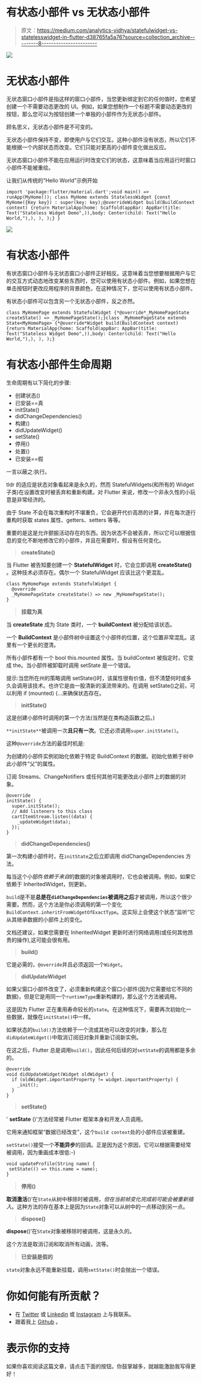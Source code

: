 # 有状态小部件 vs 无状态小部件

> 原文：<https://medium.com/analytics-vidhya/statefulwidget-vs-statelesswidget-in-flutter-d38765fa5a76?source=collection_archive---------8----------------------->

![](img/3a6242c637a9241522668c379e35730a.png)

# 无状态小部件

无状态窗口小部件是指这样的窗口小部件，当您更新绑定到它的任何值时，您希望创建一个不需要动态更改的 UI。例如，如果您想制作一个标题不需要动态更改的按钮，那么您可以为按钮创建一个单独的小部件作为无状态小部件。

顾名思义，无状态小部件是不可变的。

无状态小部件保持不变，即使用户与它们交互。这种小部件没有状态，所以它们不能根据一个内部状态而改变。它们只能对更高的小部件变化做出反应。

无状态窗口小部件不能在应用运行时改变它们的状态，这意味着当应用运行时窗口小部件不能被重绘。

让我们从传统的“Hello World”示例开始

```
import 'package:flutter/material.dart';void main() => runApp(MyHome()); class MyHome extends StatelessWidget {const MyHome({Key key}) : super(key: key);@overrideWidget build(BuildContext context) {return MaterialApp(home: Scaffold(appBar: AppBar(title: Text("Stateless Widget Demo",)),body: Center(child: Text("Hello World,"),), ), );} }
```

![](img/6f58c4e1d08ca9ea736b56e8d1b472c6.png)

# 有状态小部件

有状态窗口小部件与无状态窗口小部件正好相反。这意味着当您想要根据用户与它的交互方式动态地改变某些东西时，您可以使用有状态小部件。例如，如果您想在单击按钮时更改应用程序的背景颜色，在这种情况下，您可以使用有状态小部件。

有状态小部件可以包含另一个无状态小部件，反之亦然。

```
class MyHomePage extends StatefulWidget {*@override*_MyHomePageState createState() => _MyHomePageState();}class _MyHomePageState extends State<MyHomePage> {*@override*Widget build(BuildContext context) {return MaterialApp(home: Scaffold(appBar: AppBar(title: Text("Stateless Widget Demo",)),body: Center(child: Text("Hello World,"),), ), );}
```

# 有状态小部件生命周期

生命周期有以下简化的步骤:

*   创建状态()
*   已安装==真
*   initState()
*   didChangeDependencies()
*   构建()
*   didUpdateWidget()
*   setState()
*   停用()
*   处置()
*   已安装==假

一言以蔽之:执行。

tldr 的适应是状态对象看起来是永久的，然而 StatefulWidgets(和所有的 Widget 子类)在设置改变时被丢弃和重新构建。对 Flutter 来说，修改一个非永久性的小玩意是非常经济的。

由于 State 不会在每次重构时不堪重负，它会避开代价高昂的计算，并在每次逐行重构时获取 states 属性、getters、setters 等等。

重要的是这是允许颤振活动存在的东西。因为状态不会被丢弃，所以它可以根据信息的变化不断地修改它的小部件，并且在需要时，假设有任何变化。

> **createState()**

当 Flutter 被告知要创建一个 **StatefulWidget** 时，它会立即调用 **createState()** 。这种技术必须存在。偶尔一个 StatefulWidget 应该比这个更混乱。

```
class MyHomePage extends StatefulWidget {
  @override
  _MyHomePageState createState() => new _MyHomePageState();
}
```

> **挂载为真**

当 **createState** 成为 State 类时，一个 **buildContext** 被分配给该状态。

一个 **BuildContext** 是小部件树中设置这个小部件的位置，这个位置非常混乱。这里有一个更长的澄清。

所有小部件都有一个 bool this.mounted 属性。当 buildContext 被指定时，它变成 the。当小部件被卸载时调用 setState 是一个错误。

提示:当您所在州的策略调用 setState()时，该属性很有价值，但不清楚何时或多久会调用该技术。也许它是由一股清新的溪流带来的。在调用 setState()之前，可以利用 if (mounted) {…来确保状态存在。

> **initState()**

这是创建小部件时调用的第一个方法(当然是在类构造函数之后。)

`**initState**`被调用一次**且只有一次**。它还必须调用`super.initState()`。

这种`@override`方法的最佳时机是:

为创建的小部件实例初始化依赖于特定 BuildContext 的数据。初始化依赖于树中此小部件“父”的属性。

订阅 Streams、ChangeNotifiers 或任何其他可能更改此小部件上的数据的对象。

```
@override
initState() {
  super.initState();
  // Add listeners to this class
  cartItemStream.listen((data) {
    _updateWidget(data);
  });
}
```

> **didChangeDependencies()**

第一次构建小部件时，在`initState`之后立即调用 didChangeDependencies 方法。

每当这个小部件*依赖于来自*的数据的对象被调用时，它也会被调用。例如，如果它依赖于 InheritedWidget，则更新。

`build`是不是**总是在`didChangeDependencies`被调用之后**才被调用，所以这个很少需要。然而，这个方法是你必须调用的第一个变化`BuildContext.inheritFromWidgetOfExactType`。这实际上会使这个状态“监听”它从其继承数据的小部件上的变化。

文档还建议，如果您需要在 InheritedWidget 更新时进行网络调用(或任何其他昂贵的操作),这可能会很有用。

> **build()**

它是必需的，`@override`并且必须返回一个`Widget`。

> **didUpdateWidget**

如果父窗口小部件改变了，必须重新构建这个窗口小部件(因为它需要给它不同的数据)，但是它是用同一个`runtimeType`重新构建的，那么这个方法被调用。

这是因为 Flutter 正在重用寿命较长的`state`。在这种情况下，需要再次初始化一些数据，就像在`initState()`中一样。

如果状态的`build()`方法依赖于一个流或其他可以改变的对象，那么在`didUpdateWidget()`中取消订阅旧对象并重新订阅新实例。

在这之后，Flutter 总是调用`build()`，因此任何后续的对`setState`的调用都是多余的。

```
@override
void didUpdateWidget(Widget oldWidget) {
  if (oldWidget.importantProperty != widget.importantProperty) {
    _init();
  }
}
```

> **setState()**

' **setState** ()'方法经常被 Flutter 框架本身和开发人员调用。

它用来通知框架“数据已经改变”，这个`build context`处的小部件应该被重建。

`setState()`接受一个**不能异步**的回调。正是因为这个原因，它可以根据需要经常被调用，因为重画成本很低:-)

```
void updateProfile(String name) {
 setState(() => this.name = name);
}
```

> **停用()**

**取消激活**()’在`State`从树中移除时被调用，*但在当前帧变化完成前可能会被重新插入*。这种方法的存在基本上是因为`State`对象可以从树中的一点移动到另一点。

> **dispose()**

**dispose**()’在`State`对象被移除时被调用，这是永久的。

这个方法是取消订阅和取消所有动画，流等。

> **已安装是假的**

`state`对象永远不能重新挂载，调用`setState()`时会抛出一个错误。

# 你如何能有所贡献？

*   在 [Twitter](https://twitter.com/jayeshpatel1995) 或 [Linkedin](https://in.linkedin.com/in/jayeshpansheriya) 或 [Instagram](https://www.instagram.com/jay_pansheriya) 上与我联系。
*   跟着我上 [Github](https://github.com/jayeshpansheriya) 。

# 表示你的支持

如果你喜欢阅读这篇文章，请点击下面的按钮。你鼓掌越多，就越能激励我写得更好！